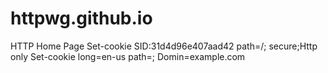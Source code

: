 # httpwg.github.io
HTTP Home Page
Set-cookie   SID:31d4d96e407aad42  path=/; secure;Http only
Set-cookie   long=en-us  path=;  Domin=example.com 
